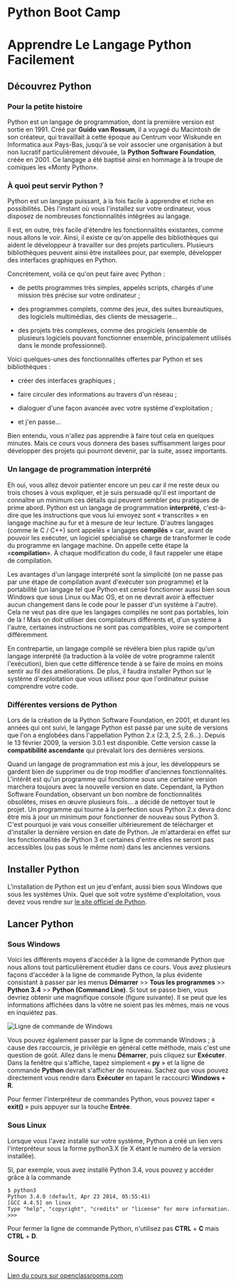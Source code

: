 # Python Boot Camp 
# Apprendre Le Langage Python Facilement 

## Découvrez Python

### Pour la petite histoire

Python est un langage de programmation, dont la première version est sortie en 1991. Créé par **Guido van Rossum**, il a voyagé du Macintosh de son créateur, qui travaillait à cette époque au Centrum voor Wiskunde en Informatica aux Pays-Bas, jusqu'à se voir associer une organisation à but non lucratif particulièrement dévouée, la **Python Software Foundation**, créée en 2001. Ce langage a été baptisé ainsi en hommage à la troupe de comiques les «Monty Python».

### À quoi peut servir Python ?

Python est un langage puissant, à la fois facile à apprendre et riche en possibilités. Dès l'instant où vous l'installez sur votre ordinateur, vous disposez de nombreuses fonctionnalités intégrées au langage.

Il est, en outre, très facile d'étendre les fonctionnalités existantes, comme nous allons le voir. Ainsi, il existe ce qu'on appelle des bibliothèques qui aident le développeur à travailler sur des projets particuliers. Plusieurs bibliothèques peuvent ainsi être installées pour, par exemple, développer des interfaces graphiques en Python.

Concrètement, voilà ce qu'on peut faire avec Python :

   * de petits programmes très simples, appelés scripts, chargés d'une mission très précise sur votre ordinateur ;

   * des programmes complets, comme des jeux, des suites bureautiques, des logiciels multimédias, des clients de messagerie…

   * des projets très complexes, comme des progiciels (ensemble de plusieurs logiciels pouvant fonctionner ensemble, principalement utilisés dans le monde professionnel).

Voici quelques-unes des fonctionnalités offertes par Python et ses bibliothèques :

   * créer des interfaces graphiques ;

   * faire circuler des informations au travers d'un réseau ;

   * dialoguer d'une façon avancée avec votre système d'exploitation ;

   * et j'en passe…

Bien entendu, vous n'allez pas apprendre à faire tout cela en quelques minutes. Mais ce cours vous donnera des bases suffisamment larges pour développer des projets qui pourront devenir, par la suite, assez importants.

### Un langage de programmation interprété

Eh oui, vous allez devoir patienter encore un peu car il me reste deux ou trois choses à vous expliquer, et je suis persuadé qu'il est important de connaître un minimum ces détails qui peuvent sembler peu pratiques de prime abord.
Python est un langage de programmation **interprété**, c'est-à-dire que les instructions que vous lui envoyez sont « transcrites » en langage machine au fur et à mesure de leur lecture. D'autres langages (comme le C / C++) sont appelés « langages **compilés** » car, avant de pouvoir les exécuter, un logiciel spécialisé se charge de transformer le code du programme en langage machine. On appelle cette étape la «**compilation**». À chaque modification du code, il faut rappeler une étape de compilation.

Les avantages d'un langage interprété sont la simplicité (on ne passe pas par une étape de compilation avant d'exécuter son programme) et la portabilité (un langage tel que Python est censé fonctionner aussi bien sous Windows que sous Linux ou Mac OS, et on ne devrait avoir à effectuer aucun changement dans le code pour le passer d'un système à l'autre). Cela ne veut pas dire que les langages compilés ne sont pas portables, loin de là ! Mais on doit utiliser des compilateurs différents et, d'un système à l'autre, certaines instructions ne sont pas compatibles, voire se comportent différemment.

En contrepartie, un langage compilé se révélera bien plus rapide qu'un langage interprété (la traduction à la volée de votre programme ralentit l'exécution), bien que cette différence tende à se faire de moins en moins sentir au fil des améliorations. De plus, il faudra installer Python sur le système d'exploitation que vous utilisez pour que l'ordinateur puisse comprendre votre code.

### Différentes versions de Python

Lors de la création de la Python Software Foundation, en 2001, et durant les années qui ont suivi, le langage Python est passé par une suite de versions que l'on a englobées dans l'appellation Python 2.x (2.3, 2.5, 2.6…). Depuis le 13 février 2009, la version 3.0.1 est disponible. Cette version casse la **compatibilité ascendante** qui prévalait lors des dernières versions.

Quand un langage de programmation est mis à jour, les développeurs se gardent bien de supprimer ou de trop modifier d'anciennes fonctionnalités. L'intérêt est qu'un programme qui fonctionne sous une certaine version marchera toujours avec la nouvelle version en date. Cependant, la Python Software Foundation, observant un bon nombre de fonctionnalités obsolètes, mises en œuvre plusieurs fois… a décidé de nettoyer tout le projet. Un programme qui tourne à la perfection sous Python 2.x devra donc être mis à jour un minimum pour fonctionner de nouveau sous Python 3. C'est pourquoi je vais vous conseiller ultérieurement de télécharger et d'installer la dernière version en date de Python. Je m'attarderai en effet sur les fonctionnalités de Python 3 et certaines d'entre elles ne seront pas accessibles (ou pas sous le même nom) dans les anciennes versions.

## Installer Python

L'installation de Python est un jeu d'enfant, aussi bien sous Windows que sous les systèmes Unix. Quel que soit votre système d'exploitation, vous devez vous rendre sur [le site officiel de Python](https://www.python.org/downloads/).

## Lancer Python

### Sous Windows

Voici les différents moyens d'accéder à la ligne de commande Python que nous allons tout particulièrement étudier dans ce cours.
Vous avez plusieurs façons d'accéder à la ligne de commande Python, la plus évidente consistant à passer par les menus **Démarrer** >> **Tous les programmes** >> **Python 3.4** >> **Python (Command Line)**. Si tout se passe bien, vous devriez obtenir une magnifique console (figure suivante). Il se peut que les informations affichées dans la vôtre ne soient pas les mêmes, mais ne vous en inquiétez pas.

![Ligne de commande de Windows](https://user.oc-static.com/files/425001_426000/425782.jpg)

Vous pouvez également passer par la ligne de commande Windows ; à cause des raccourcis, je privilégie en général cette méthode, mais c'est une question de goût.
Allez dans le menu **Démarrer**, puis cliquez sur **Exécuter**. Dans la fenêtre qui s'affiche, tapez simplement « **py** » et la ligne de commande **Python** devrait s'afficher de nouveau. Sachez que vous pouvez directement vous rendre dans **Exécuter** en tapant le raccourci **Windows + R**.

Pour fermer l'interpréteur de commandes Python, vous pouvez taper « **exit()** » puis appuyer sur la touche **Entrée**.

### Sous Linux

Lorsque vous l'avez installé sur votre système, Python a créé un lien vers l'interpréteur sous la forme python3.X (le X étant le numéro de la version installée).

Si, par exemple, vous avez installé Python 3.4, vous pouvez y accéder grâce à la commande

    $ python3
    Python 3.4.0 (default, Apr 23 2014, 05:55:41)
    [GCC 4.4.5] on linux
    Type "help", "copyright", "credits" or "license" for more information.
    >>>

Pour fermer la ligne de commande Python, n'utilisez pas **CTRL** + **C** mais **CTRL** + **D**.



## Source

[Lien du cours sur openclassrooms.com](https://openclassrooms.com/fr/courses/235344-apprenez-a-programmer-en-python)
